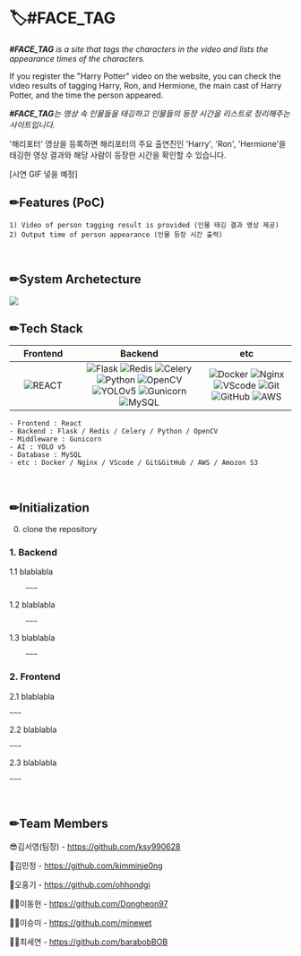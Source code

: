 # 🏷️#FACE_TAG

_**#FACE_TAG** is a site that tags the characters in the video and lists the appearance times of the characters._

If you register the "Harry Potter" video on the website, you can check the video results of tagging Harry, Ron, and Hermione, the main cast of Harry Potter, and the time the person appeared.

_**#FACE_TAG**는 영상 속 인물들을 태깅하고 인물들의 등장 시간을 리스트로 정리해주는 사이트입니다._

'해리포터' 영상을 등록하면 해리포터의 주요 출연진인 'Harry', 'Ron', 'Hermione'을 태깅한 영상 결과와 해당 사람이 등장한 시간을 확인할 수 있습니다.

[시연 GIF 넣을 예정]

## ✏Features (PoC)
    1) Video of person tagging result is provided (인물 태깅 결과 영상 제공)
    2) Output time of person appearance (인물 등장 시간 출력)
<br/>



## ✏System Archetecture
<img src = "https://user-images.githubusercontent.com/32729389/126892129-c90d9709-e49f-4221-bf66-0785957b5edc.png">
<br/>



## ✏Tech Stack
| &nbsp;&nbsp;&nbsp;&nbsp;Frontend&nbsp;&nbsp;&nbsp;&nbsp; |      Backend      |         etc          |
| :----------------------: | :---------------: | :------------------: |
|     ![REACT](https://img.shields.io/badge/REACT-v1.1.1-blue?style=flat&logo=REACT)     |       ![Flask](https://img.shields.io/badge/Flask-v1.1.1-black?style=flat&logo=Flask)   ![Redis](https://img.shields.io/badge/Redis-v1.1.1-red?style=flat&logo=Redis)   ![Celery](https://img.shields.io/badge/Celery-v5.1.2-yellowgreen?style=flat&logo=Celery)   ![Python](https://img.shields.io/badge/Python-v3.8.8-yellow?style=flat&logo=Python)   ![OpenCV](https://img.shields.io/badge/OpenCV-v1.1.1-red?style=flat&logo=OpenCV)   ![YOLOv5](https://img.shields.io/badge/YOLOv5-v1.1.1-9cf?style=flat&logo=YOLOv5)   ![Gunicorn](https://img.shields.io/badge/Gunicorn-v1.1.1-brightgreen?style=flat&logo=Gunicorn)     ![MySQL](https://img.shields.io/badge/MySQL-v1.1.1-blue?style=flat&logo=MySQL)     |     ![Docker](https://img.shields.io/badge/Docker-v1.1.1-blue?style=flat&logo=Docker)   ![Nginx](https://img.shields.io/badge/Nginx-v1.1.1-green?style=flat&logo=Nginx)   ![VScode](https://img.shields.io/badge/VScode-v3.5.3-blue?style=flat&logo=VScode)   ![Git](https://img.shields.io/badge/Git-v1.1.1-orange?style=flat&logo=Git)   ![GitHub](https://img.shields.io/badge/GitHub-v1.1.1-black?style=flat&logo=GitHub)   ![AWS](https://img.shields.io/badge/AWS-v1.1.1-yellow?style=flat&logo=AWS)     |

    - Frontend : React
    - Backend : Flask / Redis / Celery / Python / OpenCV
    - Middleware : Gunicorn
    - AI : YOLO v5
    - Database : MySQL
    - etc : Docker / Nginx / VScode / Git&GitHub / AWS / Amozon S3   
<br/>



## ✏Initialization
0. clone the repository

### 1. Backend
1.1 blablabla

        ~~~
    
1.2 blablabla

        ~~~
    
1.3 blablabla

        ~~~

### 2. Frontend
2.1 blablabla

    ~~~
    
2.2 blablabla

    ~~~
    
2.3 blablabla

    ~~~
<br/>



## ✏Team Members
😎김서영(팀장) - https://github.com/ksy990628

🎅김민정 - https://github.com/kimminje0ng

🧑오홍기 - https://github.com/ohhondgi

👨‍💻이동헌 - https://github.com/Dongheon97

🙎‍♀️이승미 - https://github.com/minewet

👱‍♀️최세연 - https://github.com/barabobBOB
